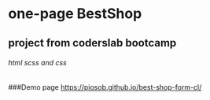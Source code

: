 # one-page BestShop
## project from coderslab bootcamp
######  html scss and css


###Demo page
https://piosob.github.io/best-shop-form-cl/
